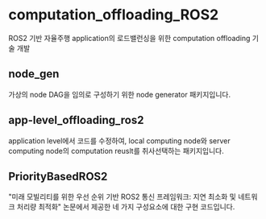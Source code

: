 # computation_offloading_ROS2 
ROS2 기반 자율주행 application의 로드밸런싱을 위한 computation offloading 기술 개발

## node_gen
가상의 node DAG을 임의로 구성하기 위한 node generator 패키지입니다.

## app-level_offloading_ros2
application level에서 코드를 수정하여, local computing node와 server computing node의 computation reuslt를 취사선택하는 패키지입니다.

## PriorityBasedROS2
"미래 모빌리티를 위한 우선 순위 기반 ROS2 통신 프레임워크: 지연 최소화 및 네트워크 처리량 최적화" 논문에서 제공한 네 가지 구성요소에 대한 구현 코드입니다. 
